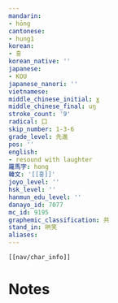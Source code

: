 ```yaml
---
mandarin:
- hōng
cantonese:
- hung1
korean:
- 홍
korean_native: ''
japanese:
- KOU
japanese_nanori: ''
vietnamese:
middle_chinese_initial: ɣ
middle_chinese_final: uŋ
stroke_count: '9'
radical: 口
skip_number: 1-3-6
grade_level: 先進
pos: ''
english:
- resound with laughter
羅馬字: hong
韓文: '[[홍]]'
joyo_level: ''
hsk_level: ''
hanmun_edu_level: ''
danayo_id: 7077
mc_id: 9195
graphemic_classification: 共
stand_in: 哄笑
aliases:
---
```

```meta-bind-embed
[[nav/char_info]]
```

# Notes
